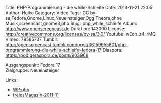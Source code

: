 Title: PHP-Programmierung - die while-Schleife
Date: 2013-11-21 22:05
Author: Heiko
Category: Video
Tags: CC by-sa,Fedora,Gnome,Linux,Neueinsteiger,Ogg Theora,ohne Musik,screencast,gnome3,php
Slug: php_while_schleife
Album: http://www.openscreencast.de
Duration: 143000
License: http://creativecommons.org/licenses/by-sa/3.0/
Youtube: wEoh_z4_rMQ
Vimeo: 79595737
Tumblr: http://openscreencast.tumblr.com/post/36159955801/php-programmierung-die-while-schleife-fedora-17
Diaspora: https://pod.geraspora.de/posts/903968

Ausgangspunkt: Fedora 17  
Zielgruppe: Neueinsteiger  

Links:

  * [WP:php](https://de.wikipedia.org/wiki/Php "Link zu WP:php" )
  * [freiesMagazin-2011-11](http://www.freiesmagazin.de/freiesMagazin-2011-11 "Link zu freiesmagazin.de" )


